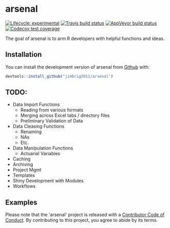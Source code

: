 # arsenal

<!-- badges: start -->
[![Lifecycle: experimental](https://img.shields.io/badge/lifecycle-experimental-orange.svg)](https://www.tidyverse.org/lifecycle/#experimental)
[![Travis build status](https://travis-ci.org/jimbrig2011/arsenal.svg?branch=master)](https://travis-ci.org/jimbrig2011/arsenal)
[![AppVeyor build status](https://ci.appveyor.com/api/projects/status/github/jimbrig2011/arsenal?branch=master&svg=true)](https://ci.appveyor.com/project/jimbrig2011/arsenal)
[![Codecov test coverage](https://codecov.io/gh/jimbrig2011/arsenal/branch/master/graph/badge.svg)](https://codecov.io/gh/jimbrig2011/arsenal?branch=master)
<!-- badges: end -->

The goal of arsenal is to arm R developers with helpful functions and ideas.

## Installation

You can install the development version of arsenal from [Github](https://github.com) with:

``` r
devtools::install_github("jimbrig2011/arsenal")
```

## TODO:

* Data Import Functions
  + Reading from various formats
  + Merging across Excel tabs / directory files
  + Preliminary Validation of Data
* Data Cleasing Functions
  + Renaming
  + NAs
  + Etc.
* Data Manipulation Functions
  + Actuarial Variables
* Caching
* Archiving
* Project Mgmt
* Templates
* Shiny Development with Modules
* Workflows

## Examples


Please note that the 'arsenal' project is released with a
[Contributor Code of Conduct](CODE_OF_CONDUCT.md).
By contributing to this project, you agree to abide by its terms.


